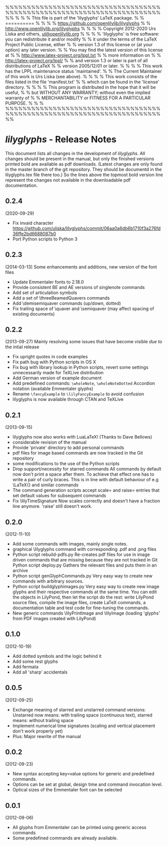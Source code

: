 %%%%%%%%%%%%%%%%%%%%%%%%%%%%%%%%%%%%%%%%%%%%%%%%%%%%%%%%%%%%%%%%%%%%%%%%%%
%                                                                        %
%      This file is part of the 'lilyglyphs' LaTeX package.              %
%                                ==========                              %
%                                                                        %
%              https://github.com/openlilylib/lilyglyphs                 %
%               http://www.openlilylib.org/lilyglyphs                    %
%                                                                        %
%  Copyright 2012-2020 Urs Liska and others, ul@openlilylib.org          %
%                                                                        %
%  'lilyglyphs' is free software: you can redistribute it and/or modify  %
%  it under the terms of the LaTeX Project Public License, either        %
%  version 1.3 of this license or (at your option) any later version.    %
%  You may find the latest version of this license at                    %
%               http://www.latex-project.org/lppl.txt                    %
%  more information on                                                   %
%               http://latex-project.org/lppl/                           %
%  and version 1.3 or later is part of all distributions of LaTeX        %
%  version 2005/12/01 or later.                                          %
%                                                                        %
%  This work has the LPPL maintenance status 'maintained'.               %
%  The Current Maintainer of this work is Urs Liska (see above).         %
%                                                                        %
%  This work consists of the files listed in the file 'manifest.txt'     %
%  which can be found in the 'license' directory.                        %
%                                                                        %
%  This program is distributed in the hope that it will be useful,       %
%  but WITHOUT ANY WARRANTY; without even the implied warranty of        %
%  MERCHANTABILITY or FITNESS FOR A PARTICULAR PURPOSE.                  %
%                                                                        %
%%%%%%%%%%%%%%%%%%%%%%%%%%%%%%%%%%%%%%%%%%%%%%%%%%%%%%%%%%%%%%%%%%%%%%%%%%

*lilyglyphs* - Release Notes
============================
This document lists all changes in the development of *lilyglyphs*.
All changes should be present in the manual, but only the finished versions printed bold are available as pdf downloads. (Latest changes are only found in the master branch of the git repository. They should be documentd in the lilyglyphs.tex file there too.)
So the lines above the topmost bold version line represent the changes not available in the downloadable pdf documentation.

0.2.4
---
(2020-09-29)

- Fix invaid character
  https://github.com/uliska/lilyglyphs/commit/06aa0a6db6b1710f3a276fd36ffe2bd6688087b0
- Port Python scripts to Python 3

0.2.3
---
(2014-03-13)
Some enhancements and additions, new version of the font files

- Update Emmentaler fonts to 2.18.0
- Provide consistent BE and AE versions of singlenote commands
- Add set of articulation symbols
- Add a set of \threeBeamedQuavers commands
- Add \demisemiquaver commands (up/down, dotted)
- Fix trailing space of \quaver and \semiquaver
  (may affect spacing of existing documents)

0.2.2
-----
(2013-09-27)
Mainly resolving some issues that have become visible *due to* the intial release

- Fix upright quotes in code examples
- Fix path bug with Python scripts in OS X
- Fix bug with library lookup in Python scripts,
  revert some settings unnecessarily made for TeXLive distribution
- Add German version of example document
- Add predefined commands:
  `\wholeNote`, `\wholeNoteDotted`
  Accordion notation (available Emmentaler glyphs)
- Rename `\fancyExample` to `\lilyFancyExample` to avoid confusion
- lilyglyphs is now available through CTAN and TeXLive

0.2.1
-----
(2013-09-15)

- lilyglyphs now also works with LuaLaTeX!
  (Thanks to Dave Bellows)
- considerable revision of the manual
- Provide 'private' directory to add personal commands
- pdf files for image based commands are now tracked in the Git repository
- some modifications to the use of the Python scripts
- Drop support/necessity for starred commands
  All commands by default now don't print a space after them.
  To achieve that effect one has to write a pair of curly braces.
  This is in line with default behaviour of e.g \LaTeX{} and similar commands
- The command generation scripts accept scale= and raise= entries
  that set default values for subsequent commands
- Fix \lilyTimeSignature
  Now scales correctly and doesn't have a fraction line anymore.
  'raise' still doesn't work.

0.2.0
-----
(2012-11-10)

- Add some commands with images, mainly single notes.
- graphical \lilyglyphs command with corresponding .pdf and .png files
- Python script rebuild-pdfs.py
  Re-creates pdf files for use in image driven commands that are missing
  because they are not tracked in Git
  Python script deploy.py
  Gathers the relevant files and puts them in an archive
- Python script genGlyphCommands.py
  Very easy way to create new commands with arbitrary sources.
- Python script buildglyphimages.py
  Very easy way to create new image glyphs and their respective commands
  at the same time. You can edit the objects in LilyPond, then
  let the script do the rest: write LilyPond source files, compile the image files,
  create LaTeX commands, a documentation table and test code for fine-tuning the commands.
- New generic commands \lilyPrintImage and \lilyImage
  (loading 'glyphs' from PDF images created with LilyPond)

0.1.0
-----
(2012-10-19)

- Add dotted symbols and the logic behind it
- Add some rest glyphs
- Add fermata
- Add all 'sharp' accidentals

0.0.5
-----
(2012-09-25)

- Exchange meaning of starred and unstarred command versions:
  Unstarred now means: with trailing space (continuous text),
  starred means: without trailing space
- Implement numerical time signatures
  (scaling and vertical placement don't work properly yet)
- Plus: Major rewrite of the manual

0.0.2
-----
(2012-09-23)

- New syntax accepting key=value options for generic and predefined commands.
- Options can be set at global, design time and command invocation level.
- Optical sizes of the Emmentaler font can be selected

0.0.1
-----
(2012-09-06)

- All glyphs from Emmentaler can be printed using generic access commands
- Some predefined commands are already available.
